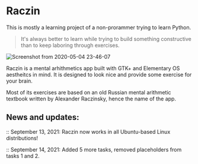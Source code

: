# Raczin
This is mostly a learning project of a non-prorammer trying to learn Python. 
> It's always better to learn while trying to build something constructive than to keep laboring through exercises. 

![Screenshot from 2020-05-04 23-46-07](https://user-images.githubusercontent.com/18544958/81012219-dc774f80-8e61-11ea-865f-6181a3b22f21.png)

Raczin is a mental arhithmetics app built with GTK+ and Elementary OS aestheitcs in mind. It is designed to look nice and provide some exercise for your brain. 

Most of its exercises are based on an old Russian mental arithmetic textbook written by Alexander Raczinsky, hence the name of the app.  

News and updates: 
-----------------
:: September 13, 2021: Raczin now works in all Ubuntu-based Linux distributions!

:: September 14, 2021: Added 5 more tasks, removed placeholders from tasks 1 and 2.